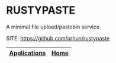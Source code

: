 # RUSTYPASTE

 A minimal file upload/pastebin service.

 SITE: https://github.com/orhun/rustypaste

 | [Applications](https://portable-linux-apps.github.io/apps.html) | [Home](https://portable-linux-apps.github.io)
 | --- | --- |

